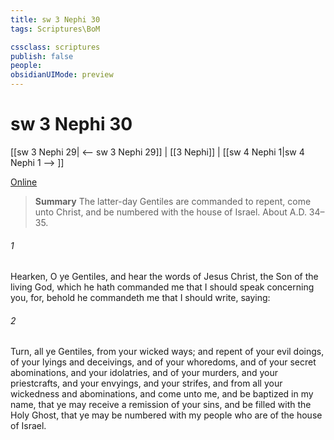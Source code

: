 ```yaml
---
title: sw 3 Nephi 30
tags: Scriptures\BoM

cssclass: scriptures
publish: false
people:
obsidianUIMode: preview
---
```


# sw 3 Nephi 30
[[sw 3 Nephi 29| <-- sw 3 Nephi 29]] | [[3 Nephi]] | [[sw 4 Nephi 1|sw 4 Nephi 1 --> ]]

[Online](https://churchofjesuschrist.org/study/scriptures/bofm/3-ne/30?lang=eng)

> __Summary__
The latter-day Gentiles are commanded to repent, come unto Christ, and be numbered with the house of Israel. About A.D. 34–35.

###### 1 
Hearken, O ye Gentiles, and hear the words of Jesus Christ, the Son of the living God, which he hath commanded me that I should speak concerning you, for, behold he commandeth me that I should write, saying:

###### 2 
Turn, all ye Gentiles, from your wicked ways; and repent of your evil doings, of your lyings and deceivings, and of your whoredoms, and of your secret abominations, and your idolatries, and of your murders, and your priestcrafts, and your envyings, and your strifes, and from all your wickedness and abominations, and come unto me, and be baptized in my name, that ye may receive a remission of your sins, and be filled with the Holy Ghost, that ye may be numbered with my people who are of the house of Israel.

